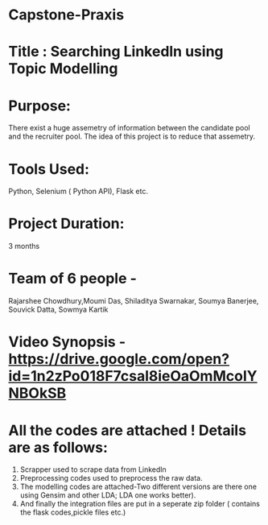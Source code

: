 # Capstone-Praxis

# Title : Searching Linkedln using Topic Modelling

# Purpose: 
There exist a huge assemetry of information between the candidate pool and the recruiter pool. The idea of this  project is to reduce that assemetry. 

# Tools Used: 
Python, Selenium ( Python API), Flask etc. 

# Project Duration: 
3 months

# Team of 6 people - 
Rajarshee Chowdhury,Moumi Das, Shiladitya Swarnakar, Soumya Banerjee, Souvick Datta, Sowmya Kartik

# Video Synopsis - https://drive.google.com/open?id=1n2zPo018F7csal8ieOaOmMcoIYNBOkSB

# All the codes are attached ! Details are as follows: 
  1. Scrapper used to scrape data from Linkedln
  2. Preprocessing codes used to preprocess the raw data.
  3. The modelling codes are attached-Two different versions are there one using Gensim and other LDA; LDA one works better).
  4. And finally the integration files are put in a seperate zip folder ( contains the flask codes,pickle files etc.)

